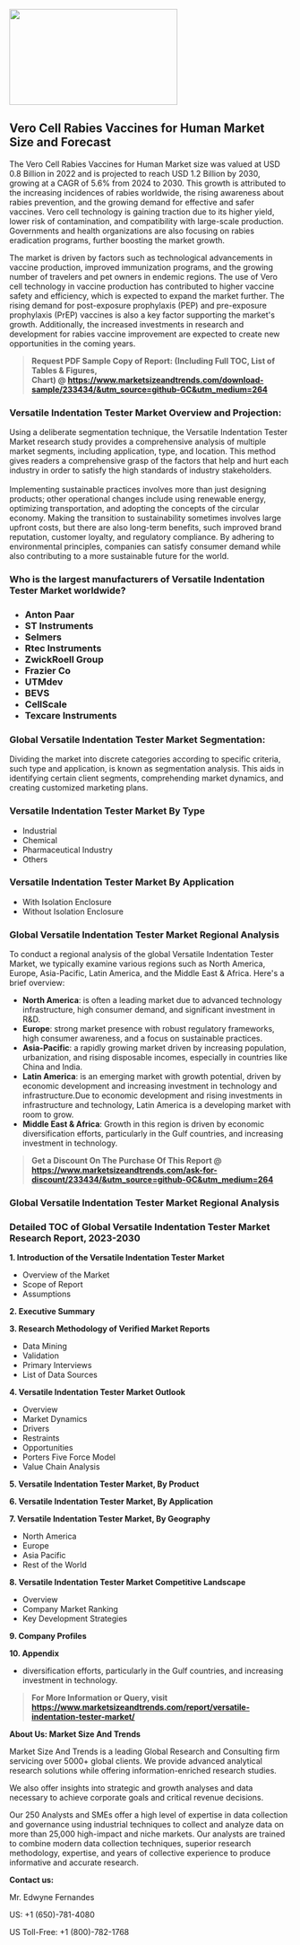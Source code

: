 <p><img class="alignnone size-medium wp-image-20088" src="https://ffe5etoiles.com/wp-content/uploads/2024/12/MST1-300x171.png" alt="" width="300" height="171" /></p><h2>Vero Cell Rabies Vaccines for Human Market Size and Forecast</h2><p>The Vero Cell Rabies Vaccines for Human Market size was valued at USD 0.8 Billion in 2022 and is projected to reach USD 1.2 Billion by 2030, growing at a CAGR of 5.6% from 2024 to 2030. This growth is attributed to the increasing incidences of rabies worldwide, the rising awareness about rabies prevention, and the growing demand for effective and safer vaccines. Vero cell technology is gaining traction due to its higher yield, lower risk of contamination, and compatibility with large-scale production. Governments and health organizations are also focusing on rabies eradication programs, further boosting the market growth.</p><p>The market is driven by factors such as technological advancements in vaccine production, improved immunization programs, and the growing number of travelers and pet owners in endemic regions. The use of Vero cell technology in vaccine production has contributed to higher vaccine safety and efficiency, which is expected to expand the market further. The rising demand for post-exposure prophylaxis (PEP) and pre-exposure prophylaxis (PrEP) vaccines is also a key factor supporting the market's growth. Additionally, the increased investments in research and development for rabies vaccine improvement are expected to create new opportunities in the coming years.</p></p><blockquote id="" class=""><strong>Request PDF Sample Copy of Report: (Including Full TOC, List of Tables &amp; Figures, Chart)&nbsp;@&nbsp;<strong><a href="https://www.marketsizeandtrends.com/download-sample/233434/&utm_source=github-GC&utm_medium=264" target="_blank">https://www.marketsizeandtrends.com/download-sample/233434/&utm_source=github-GC&utm_medium=264</a></strong></strong></blockquote><h3 id="" class="">Versatile Indentation Tester Market&nbsp;Overview and Projection:</h3><p id="" class="">Using a deliberate segmentation technique, the Versatile Indentation Tester Market research study provides a comprehensive analysis of multiple market segments, including application, type, and location. This method gives readers a comprehensive grasp of the factors that help and hurt each industry in order to satisfy the high standards of industry stakeholders. <br /> <br />Implementing sustainable practices involves more than just designing products; other operational changes include using renewable energy, optimizing transportation, and adopting the concepts of the circular economy. Making the transition to sustainability sometimes involves large upfront costs, but there are also long-term benefits, such improved brand reputation, customer loyalty, and regulatory compliance. By adhering to environmental principles, companies can satisfy consumer demand while also contributing to a more sustainable future for the world.</p><h3 id="" class="">Who is the largest manufacturers of&nbsp;Versatile Indentation Tester Market worldwide?</h3><h3 class=""><p><ul><li>Anton Paar </li><li> ST Instruments </li><li> Selmers </li><li> Rtec Instruments </li><li> ZwickRoell Group </li><li> Frazier Co </li><li> UTMdev </li><li> BEVS </li><li> CellScale </li><li> Texcare Instruments</li></ul></p></h3><h3 id="" class="">Global&nbsp;Versatile Indentation Tester Market Segmentation:</h3><p id="" class="">Dividing the market into discrete categories according to specific criteria, such type and application, is known as segmentation analysis. This aids in identifying certain client segments, comprehending market dynamics, and creating customized marketing plans.</p><h3 id="" class="">Versatile Indentation Tester Market&nbsp;By Type</h3><p><p><ul><li>Industrial</li><li> Chemical</li><li> Pharmaceutical Industry</li><li> Others</p></li></ul></p></p><h3 id="" class="">Versatile Indentation Tester Market&nbsp;By Application</h3><p class=""><p><ul><li>With Isolation Enclosure</li><li> Without Isolation Enclosure</li></ul></p></p><h3 id="" class="">Global Versatile Indentation Tester Market Regional Analysis</h3><p id="" class="">To conduct a regional analysis of the global Versatile Indentation Tester Market, we typically examine various regions such as North America, Europe, Asia-Pacific, Latin America, and the Middle East &amp; Africa. Here's a brief overview:</p><ul><li><strong>North America</strong>: is often a leading market due to advanced technology infrastructure, high consumer demand, and significant investment in R&amp;D.</li><li><strong>Europe</strong>: strong market presence with robust regulatory frameworks, high consumer awareness, and a focus on sustainable practices.</li><li><strong>Asia-Pacific</strong>: a rapidly growing market driven by increasing population, urbanization, and rising disposable incomes, especially in countries like China and India.</li><li><strong>Latin America</strong>: is an emerging market with growth potential, driven by economic development and increasing investment in technology and infrastructure.Due to economic development and rising investments in infrastructure and technology, Latin America is a developing market with room to grow.</li><li><strong>Middle East &amp; Africa</strong>: Growth in this region is driven by economic diversification efforts, particularly in the Gulf countries, and increasing investment in technology.</li></ul><blockquote id="" class=""><strong>Get a Discount On The Purchase Of This Report @ <strong><a href="https://www.marketsizeandtrends.com/ask-for-discount/233434/&utm_source=github-GC&utm_medium=264" target="_blank">https://www.marketsizeandtrends.com/ask-for-discount/233434/&utm_source=github-GC&utm_medium=264</a></strong></strong></blockquote><h3 id="" class="">Global Versatile Indentation Tester Market Regional Analysis</h3><h3 id="" class="">Detailed TOC of Global Versatile Indentation Tester Market Research Report, 2023-2030</h3><p id="" class=""><strong>1. Introduction of the Versatile Indentation Tester Market</strong></p><ul><li>Overview of the Market</li><li>Scope of Report</li><li>Assumptions</li></ul><p id="" class=""><strong>2. Executive Summary</strong></p><p id="" class=""><strong>3. Research Methodology of Verified Market Reports</strong></p><ul><li>Data Mining</li><li>Validation</li><li>Primary Interviews</li><li>List of Data Sources</li></ul><p id="" class=""><strong>4. Versatile Indentation Tester Market Outlook</strong></p><ul><li>Overview</li><li>Market Dynamics</li><li>Drivers</li><li>Restraints</li><li>Opportunities</li><li>Porters Five Force Model</li><li>Value Chain Analysis</li></ul><p id="" class=""><strong>5. Versatile Indentation Tester Market, By Product</strong></p><p id="" class=""><strong>6. Versatile Indentation Tester Market, By Application</strong></p><p id="" class=""><strong>7. Versatile Indentation Tester Market, By Geography</strong></p><ul><li>North America</li><li>Europe</li><li>Asia Pacific</li><li>Rest of the World</li></ul><p id="" class=""><strong>8. Versatile Indentation Tester Market Competitive Landscape</strong></p><ul><li>Overview</li><li>Company Market Ranking</li><li>Key Development Strategies</li></ul><p id="" class=""><strong>9. Company Profiles</strong></p><p id="" class=""><strong>10. Appendix</strong></p><ul><li>diversification efforts, particularly in the Gulf countries, and increasing investment in technology.</li></ul><blockquote id="" class=""><strong>For More Information or Query, visit <strong><strong><a href="https://www.marketsizeandtrends.com/report/versatile-indentation-tester-market/" target="_blank">https://www.marketsizeandtrends.com/report/versatile-indentation-tester-market/</a></strong></strong></strong></blockquote><p id="" class=""><strong>About Us: Market Size And Trends</strong></p><p id="" class="">Market Size And Trends is a leading Global Research and Consulting firm servicing over 5000+ global clients. We provide advanced analytical research solutions while offering information-enriched research studies.</p><p id="" class="">We also offer insights into strategic and growth analyses and data necessary to achieve corporate goals and critical revenue decisions.</p><p id="" class="">Our 250 Analysts and SMEs offer a high level of expertise in data collection and governance using industrial techniques to collect and analyze data on more than 25,000 high-impact and niche markets. Our analysts are trained to combine modern data collection techniques, superior research methodology, expertise, and years of collective experience to produce informative and accurate research.</p><p id="" class=""><strong>Contact us:</strong></p><p id="" class="">Mr. Edwyne Fernandes</p><p id="" class="">US: +1 (650)-781-4080</p><p id="" class="">US Toll-Free: +1 (800)-782-1768</p>
